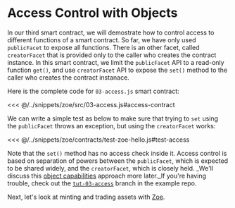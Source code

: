 
# Access Control with Objects

In our third smart contract, we will demostrate how to control access to different functions of a smart contract. So far, we have only used `publicFacet` to expose all functions. There is an other facet, called `creatorFacet` that is provided only to the caller who creates the contract instance. 
In this smart contract, we 
limit the `publicFacet` API to a read-only function `get()`, and use `creatorFacet` API to expose the `set()` method to the caller who creates the contract instanace. 

Here is the complete code for `03-access.js` smart contract:
 
<<< @/../snippets/zoe/src/03-access.js#access-contract

We can write a simple test as below to make sure that trying to `set` using the `publicFacet` throws an exception, but using the `creatorFacet` works:

<<< @/../snippets/zoe/contracts/test-zoe-hello.js#test-access

Note that the `set()` method has no access check inside it. Access control is based on separation of powers between the `publicFacet`, which is expected to be shared widely, and the `creatorFacet`, which is closely held. _We'll discuss this [object capabilities](../js-programming/hardened-js#object-capabilities-ocaps) approach more later._If you're having trouble, check out the [`tut-03-access`](https://github.com/Agoric/dapp-offer-up/tree/tut-03-access) branch in the example repo.

Next, let's look at minting and trading assets with [Zoe](../zoe/).
